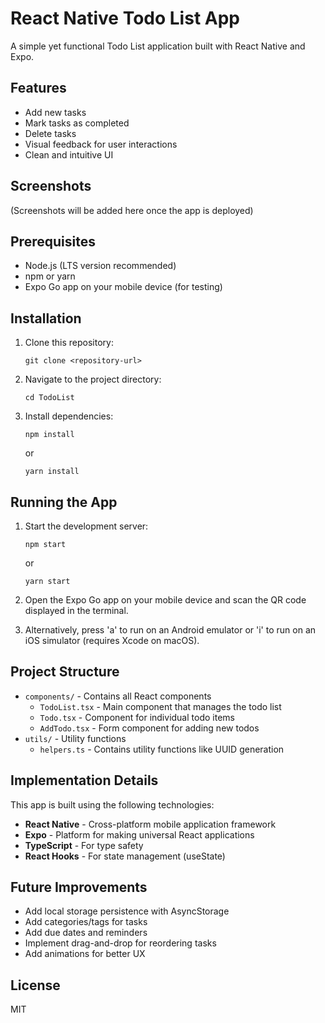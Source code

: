 # React Native Todo List App

A simple yet functional Todo List application built with React Native and Expo.

## Features

- Add new tasks
- Mark tasks as completed
- Delete tasks
- Visual feedback for user interactions
- Clean and intuitive UI

## Screenshots

(Screenshots will be added here once the app is deployed)

## Prerequisites

- Node.js (LTS version recommended)
- npm or yarn
- Expo Go app on your mobile device (for testing)

## Installation

1. Clone this repository:
   ```
   git clone <repository-url>
   ```

2. Navigate to the project directory:
   ```
   cd TodoList
   ```

3. Install dependencies:
   ```
   npm install
   ```
   or
   ```
   yarn install
   ```

## Running the App

1. Start the development server:
   ```
   npm start
   ```
   or
   ```
   yarn start
   ```

2. Open the Expo Go app on your mobile device and scan the QR code displayed in the terminal.

3. Alternatively, press 'a' to run on an Android emulator or 'i' to run on an iOS simulator (requires Xcode on macOS).

## Project Structure

- `components/` - Contains all React components
  - `TodoList.tsx` - Main component that manages the todo list
  - `Todo.tsx` - Component for individual todo items
  - `AddTodo.tsx` - Form component for adding new todos
- `utils/` - Utility functions
  - `helpers.ts` - Contains utility functions like UUID generation

## Implementation Details

This app is built using the following technologies:

- **React Native** - Cross-platform mobile application framework
- **Expo** - Platform for making universal React applications
- **TypeScript** - For type safety
- **React Hooks** - For state management (useState)

## Future Improvements

- Add local storage persistence with AsyncStorage
- Add categories/tags for tasks
- Add due dates and reminders
- Implement drag-and-drop for reordering tasks
- Add animations for better UX

## License

MIT
